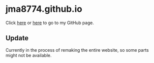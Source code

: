 # jma8774.github.io

Click [here](https://www.jiamingma.me) or [here](https://jma8774.github.io/) to go to my GitHub page.

## Update
Currently in the process of remaking the entire website, so some parts might not be available.
